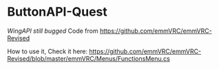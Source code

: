 # ButtonAPI-Quest
*WingAPI still bugged*
Code from https://github.com/emmVRC/emmVRC-Revised

How to use it, Check it here:
https://github.com/emmVRC/emmVRC-Revised/blob/master/emmVRC/Menus/FunctionsMenu.cs
